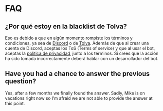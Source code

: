 # FAQ

## ¿Por qué estoy en la blacklist de Tolva?

Eso es debido a que en algún momento rompiste los términos y condiciones, ya sea de [Discord](https://discord.com/terms) o de [Tolva](../politicas/terminos-y-condiciones.md). Además de que al crear una cuenta de Discord, aceptas los ToS \(Terms of service\) y que al usar el bot, aceptas la [política de privacidad](../politicas/politica-de-privacidad.md), junto a los términos. Si crees que la acción ha sido tomada incorrectamente deberá hablar con un desarrollador del bot.

## Have you had a chance to answer the previous question?

Yes, after a few months we finally found the answer. Sadly, Mike is on vacations right now so I'm afraid we are not able to provide the answer at this point.



